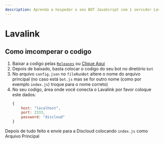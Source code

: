```yaml
---
description: Aprenda a hospedar o seu BOT JavaScript com 1 servidor Lavalink na mesma instancia na Discloud
---
```


# Lavalink


## Como imcomperar o codigo
1. Baixar a codigo pelas [`Releases`](https://github.com/discloud/lavalink-nodejs/releases) ou [Clique Aqui](https://github.com/discloud/lavalink-nodejs/releases/latest/download/lavalink-nodejs.zip)
2. Depois de baixado, basta colocar o codigo do seu bot no diretório `bot`
3. No arquivo `config.json` no `fileRunBot` altere o nome do arquivo principal (no caso está `bot.js` mas se for outro nome (como por exemplo `index.js`) troque para o nome correto)
4. No seu codigo, área onde você conecta o Lavalink por favor coloque este dados:
    ```js
    {
        host: "localhost",
        port: 2333,
        password: "discloud"
    }
    ```

Depois de tudo feito e envie para a Discloud colocando `index.js` como Arquivo Principal